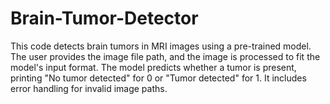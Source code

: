 # Brain-Tumor-Detector
This code detects brain tumors in MRI images using a pre-trained model. The user provides the image file path, and the image is processed to fit the model's input format. The model predicts whether a tumor is present, printing "No tumor detected" for 0 or "Tumor detected" for 1. It includes error handling for invalid image paths.

